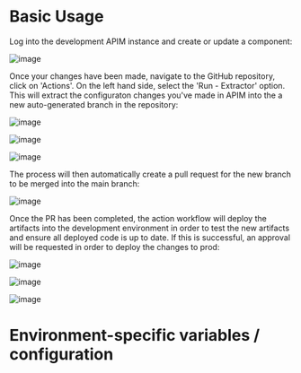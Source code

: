 # Basic Usage

Log into the development APIM instance and create or update a component:

![image](https://github.com/alexmcdonald11/apiops/assets/141607968/b2c89072-9b78-4f0e-b568-e3697a6e4b51)

Once your changes have been made, navigate to the GitHub repository, click on 'Actions'. On the left hand side, select the 'Run - Extractor' option. This will extract the configuraton changes you've made in APIM into the a new auto-generated branch in the repository: 

![image](https://github.com/alexmcdonald11/apiops/assets/141607968/a5ca4207-a766-4f4f-a047-5577258323bf)


![image](https://github.com/alexmcdonald11/apiops/assets/141607968/34f854f3-b849-4126-9d3b-92e2720bf34b)

![image](https://github.com/alexmcdonald11/apiops/assets/141607968/e0344849-47cd-48f1-911a-cbf04dd6267e)



The process will then automatically create a pull request for the new branch to be merged into the main branch:

![image](https://github.com/alexmcdonald11/apiops/assets/141607968/6ce829ce-5515-4148-a5a8-e8c247a044cc)


Once the PR has been completed, the action workflow will deploy the artifacts into the development environment in order to test the new artifacts and ensure all deployed code is up to date. If this is successful, an approval will be requested in order to deploy the changes to prod:

![image](https://github.com/alexmcdonald11/apiops/assets/141607968/c5bb55ce-9957-41ef-b4b9-6cd988182b9f)

![image](https://github.com/alexmcdonald11/apiops/assets/141607968/0d89552f-0e79-4fd9-a40e-a270e22cbc93)

![image](https://github.com/alexmcdonald11/apiops/assets/141607968/5c3dc0d3-df6b-4958-a11b-b3eafa3886f2)







# Environment-specific variables / configuration

